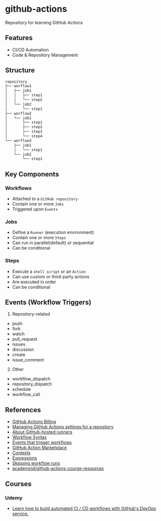 # github-actions
Repository for learning GitHub Actions

## Features
- CI/CD Automation
- Code & Repository Management

## Structure
```sh
repository
├── worflow1
│   ├── job1
│   │   ├── step1
│   │   └── step2
│   └── job2
│       └── step1
├── worflow2
│   └── job1
│       ├── step1
│       ├── step2
│       ├── step3
│       └── step4
└── worflow3
    ├── job1
    │   └── step1
    └── job2
        └── step1
```

## Key Components
### Workflows
- Attached to a `GitHub repository`
- Contain one or more `Jobs`
- Triggered upon `Events`

### Jobs
- Define a `Runner` (execution environment)
- Contain one or more `Steps`
- Can run in parallel(default) or sequential
- Can be conditional

### Steps
- Execute a `shell script` or an `Action`
- Can use custom or third-party actions
- Are executed in order
- Can be conditional

## Events (Workflow Triggers)
1. Repository-related
- push
- fork
- watch
- pull_request
- issues
- discussion
- create
- issue_comment
2. Other
- workflow_dispatch
- repository_dispatch
- schedule
- workflow_call

## References
- [GitHub Actions Billing](https://docs.github.com/en/billing/managing-billing-for-github-actions/about-billing-for-github-actions)
- [Managing GitHub Actions settings for a repository](https://docs.github.com/en/repositories/managing-your-repositorys-settings-and-features/enabling-features-for-your-repository/managing-github-actions-settings-for-a-repository)
- [About GitHub-hosted runners](https://docs.github.com/en/actions/using-github-hosted-runners/about-github-hosted-runners/about-github-hosted-runners)
- [Workflow Syntax](https://docs.github.com/en/actions/using-workflows/workflow-syntax-for-github-actions#onpull_requestpull_request_targetbranchesbranches-ignore)
- [Events that trigger workflows](https://docs.github.com/en/actions/using-workflows/events-that-trigger-workflows)
- [GitHub Action Marketplace](https://github.com/marketplace?type=actions)
- [Contexts](https://docs.github.com/en/actions/learn-github-actions/contexts)
- [Expressions](https://docs.github.com/en/actions/learn-github-actions/expressions)
- [Skipping workflow runs](https://docs.github.com/en/actions/managing-workflow-runs/skipping-workflow-runs)
- [academind/github-actions-course-resources](https://github.com/academind/github-actions-course-resources)

## Courses
### Udemy
- [Learn how to build automated CI / CD workflows with GitHub's DevOps service.](https://ibm-learning.udemy.com/course/github-actions-the-complete-guide/learn/lecture/34138472#overview)
